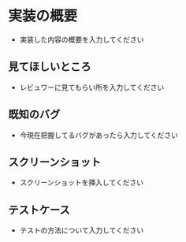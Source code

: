 # 実装の概要
* 実装した内容の概要を入力してください
## 見てほしいところ
* レビュワーに見てもらい所を入力してください
## 既知のバグ
* 今現在把握してるバグがあったら入力してください
## スクリーンショット
* スクリーンショットを挿入してください
## テストケース
* テストの方法について入力してください
